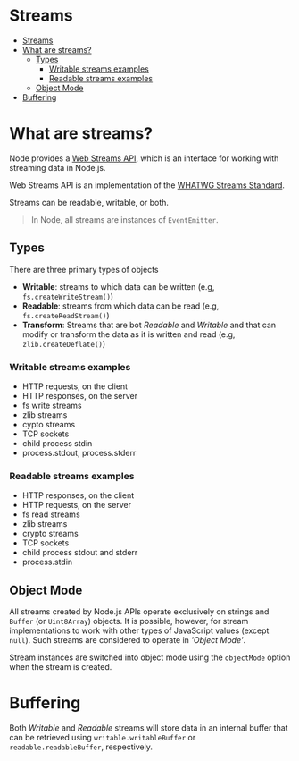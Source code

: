 # Streams

<!-- TOC -->
* [Streams](#streams)
* [What are streams?](#what-are-streams)
  * [Types](#types)
    * [Writable streams examples](#writable-streams-examples)
    * [Readable streams examples](#readable-streams-examples)
  * [Object Mode](#object-mode)
* [Buffering](#buffering)
<!-- TOC -->

# What are streams?

Node provides a [Web Streams API](https://nodejs.org/api/webstreams.html#web-streams-api),
which is an interface for working with streaming data in Node.js.

Web Streams API is an implementation of the [WHATWG Streams Standard](https://streams.spec.whatwg.org/).

Streams can be readable, writable, or both.

> In Node, all streams are instances of `EventEmitter`.

## Types

There are three primary types of objects

* __Writable__: streams to which data can be written (e.g, `fs.createWriteStream()`)
* __Readable__: streams from which data can be read (e.g, `fs.createReadStream()`)
* __Transform__: Streams that are bot _Readable_ and _Writable_ and that can modify or transform the data
as it is written and read (e.g, `zlib.createDeflate()`)

### Writable streams examples

* HTTP requests, on the client
* HTTP responses, on the server
* fs write streams
* zlib streams
* cypto streams
* TCP sockets
* child process stdin
* process.stdout, process.stderr

### Readable streams examples

* HTTP responses, on the client
* HTTP requests, on the server
* fs read streams
* zlib streams
* crypto streams
* TCP sockets
* child process stdout and stderr
* process.stdin


## Object Mode

All streams created by Node.js APIs operate exclusively on strings and `Buffer` (or `Uint8Array`) objects.
It is possible, however, for stream implementations to work with other types of JavaScript values (except `null`).
Such streams are considered to operate in _'Object Mode'_.

Stream instances are switched into object mode using the `objectMode` option when the stream is created.

# Buffering

Both _Writable_ and _Readable_ streams will store data in an internal buffer that can be retrieved
using `writable.writableBuffer` or `readable.readableBuffer`, respectively.
